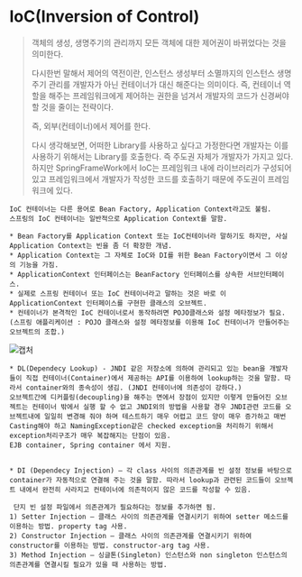 # IoC(Inversion of Control)

> 객체의 생성, 생명주기의 관리까지 모든 객체에 대한 제어권이 바뀌었다는 것을 의미한다.
>
> 다시한번 말해서 제어의 역전이란, 인스턴스 생성부터 소멸까지의 인스턴스 생명주기 관리를 개발자가 아닌 컨테이너가 대신 해준다는 의미이다. 즉, 컨테이너 역할을 해주는 프레임워크에게 제어하는 권한을 넘겨서 개발자의 코드가 신경써야할 것을 줄이는 전략이다.
>
> 즉, 외부(컨테이너)에서 제어를 한다.
>
> 다시 생각해보면, 어떠한 Library를 사용하고 싶다고 가정한다면 개발자는 이를 사용하기 위해서는 Library를 호출한다. 즉 주도권 자체가 개발자가 가지고 있다. 하지만 SpringFrameWork에서 IoC는 프레임워크 내에 라이브러리가 구성되어 있고 프레임워크에서 개발자가 작성한 코드를 호출하기 때문에 주도권이 프레임워크에 있다.



```
IoC 컨테이너는 다른 용어로 Bean Factory, Application Context라고도 불림.
스프링의 IoC 컨테이너는 일반적으로 Application Context를 말함.
 
* Bean Factory를 Application Context 또는 IoC컨테이너라 말하기도 하지만, 사실 Application Context는 빈을 좀 더 확장한 개념.
* Application Context는 그 자체로 IoC와 DI를 위한 Bean Factory이면서 그 이상의 기능을 가짐.
* ApplicationContext 인터페이스는 BeanFactory 인터페이스를 상속한 서브인터페이스.
* 실제로 스프링 컨테이너 또는 IoC 컨테이너라고 말하는 것은 바로 이 ApplicationContext 인터페이스를 구현한 클래스의 오브젝트.
* 컨테이너가 본격적인 IoC 컨테이너로서 동작하려면 POJO클래스와 설정 메타정보가 필요.
(스프링 애플리케이션 : POJO 클래스와 설정 메타정보를 이용해 IoC 컨테이너가 만들어주는 오브젝트의 조합.)
```



![캡처](https://user-images.githubusercontent.com/42603919/78347818-fd871f00-75db-11ea-973a-db73a50b75e3.PNG)



```
* DL(Dependecy Lookup) - JNDI 같은 저장소에 의하여 관리되고 있는 bean을 개발자들이 직접 컨테이너(Container)에서 제공하는 API를 이용하여 lookup하는 것을 말함. 따라서 container와의 종속성이 생김. (JNDI 컨테이너에 의존성이 강하다.)
오브젝트간에 디커플링(decoupling)을 해주는 면에서 장점이 있지만 이렇게 만들어진 오브젝트는 컨테이너 밖에서 실행 할 수 없고 JNDI외의 방법을 사용할 경우 JNDI관련 코드를 오브젝트내에 일일히 변경해 줘야 하며 테스트하기 매우 어렵고 코드 양이 매우 증가하고 매번 Casting해야 하고 NamingException같은 checked exception을 처리하기 위해서 exception처리구조가 매우 복잡해지는 단점이 있음.
EJB container, Spring container 에서 지원.

 
* DI (Dependecy Injection) – 각 class 사이의 의존관계를 빈 설정 정보를 바탕으로 container가 자동적으로 연결해 주는 것을 말함. 따라서 lookup과 관련된 코드들이 오브젝트 내에서 완전히 사라지고 컨테이너에 의존적이지 않은 코드를 작성할 수 있음.

 단지 빈 설정 파일에서 의존관계가 필요하다는 정보를 추가하면 됨.
1) Setter Injection – 클래스 사이의 의존관계를 연결시키기 위하여 setter 메소드를 이용하는 방법. property tag 사용.
2) Constructor Injection – 클래스 사이의 의존관계를 연결시키기 위하여 constructor를 이용하는 방법. constructor-arg tag 사용.
3) Method Injection – 싱글톤(Singleton) 인스턴스와 non singleton 인스턴스의 의존관계를 연결시킬 필요가 있을 때 사용하는 방법.
```


